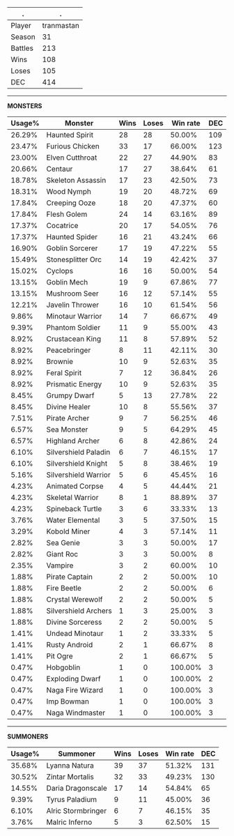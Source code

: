 .|.
|-|-
Player|tranmastan
Season|31
Battles|213
Wins|108
Loses|105
DEC|414

---
**MONSTERS**

Usage%|Monster|Wins|Loses|Win rate|DEC|
-|-|-|-|-|-|
26.29%|Haunted Spirit|28|28|50.00%|109|
23.47%|Furious Chicken|33|17|66.00%|123|
23.00%|Elven Cutthroat|22|27|44.90%|83|
20.66%|Centaur|17|27|38.64%|61|
18.78%|Skeleton Assassin|17|23|42.50%|73|
18.31%|Wood Nymph|19|20|48.72%|69|
17.84%|Creeping Ooze|18|20|47.37%|60|
17.84%|Flesh Golem|24|14|63.16%|89|
17.37%|Cocatrice|20|17|54.05%|76|
17.37%|Haunted Spider|16|21|43.24%|66|
16.90%|Goblin Sorcerer|17|19|47.22%|55|
15.49%|Stonesplitter Orc|14|19|42.42%|37|
15.02%|Cyclops|16|16|50.00%|54|
13.15%|Goblin Mech|19|9|67.86%|77|
13.15%|Mushroom Seer|16|12|57.14%|55|
12.21%|Javelin Thrower|16|10|61.54%|56|
9.86%|Minotaur Warrior|14|7|66.67%|49|
9.39%|Phantom Soldier|11|9|55.00%|43|
8.92%|Crustacean King|11|8|57.89%|52|
8.92%|Peacebringer|8|11|42.11%|30|
8.92%|Brownie|10|9|52.63%|35|
8.92%|Feral Spirit|7|12|36.84%|26|
8.92%|Prismatic Energy|10|9|52.63%|35|
8.45%|Grumpy Dwarf|5|13|27.78%|22|
8.45%|Divine Healer|10|8|55.56%|37|
7.51%|Pirate Archer|9|7|56.25%|46|
6.57%|Sea Monster|9|5|64.29%|45|
6.57%|Highland Archer|6|8|42.86%|24|
6.10%|Silvershield Paladin|6|7|46.15%|17|
6.10%|Silvershield Knight|5|8|38.46%|19|
5.16%|Silvershield Warrior|5|6|45.45%|16|
4.23%|Animated Corpse|4|5|44.44%|21|
4.23%|Skeletal Warrior|8|1|88.89%|37|
4.23%|Spineback Turtle|3|6|33.33%|13|
3.76%|Water Elemental|3|5|37.50%|15|
3.29%|Kobold Miner|4|3|57.14%|11|
2.82%|Sea Genie|3|3|50.00%|17|
2.82%|Giant Roc|3|3|50.00%|8|
2.35%|Vampire|3|2|60.00%|10|
1.88%|Pirate Captain|2|2|50.00%|10|
1.88%|Fire Beetle|2|2|50.00%|6|
1.88%|Crystal Werewolf|2|2|50.00%|5|
1.88%|Silvershield Archers|1|3|25.00%|3|
1.88%|Divine Sorceress|2|2|50.00%|5|
1.41%|Undead Minotaur|1|2|33.33%|5|
1.41%|Rusty Android|2|1|66.67%|8|
1.41%|Pit Ogre|2|1|66.67%|5|
0.47%|Hobgoblin|1|0|100.00%|3|
0.47%|Exploding Dwarf|1|0|100.00%|2|
0.47%|Naga Fire Wizard|1|0|100.00%|3|
0.47%|Imp Bowman|1|0|100.00%|3|
0.47%|Naga Windmaster|1|0|100.00%|3|

---
**SUMMONERS**

Usage%|Summoner|Wins|Loses|Win rate|DEC|
-|-|-|-|-|-|
35.68%|Lyanna Natura|39|37|51.32%|131|
30.52%|Zintar Mortalis|32|33|49.23%|130|
14.55%|Daria Dragonscale|17|14|54.84%|65|
9.39%|Tyrus Paladium|9|11|45.00%|36|
6.10%|Alric Stormbringer|6|7|46.15%|35|
3.76%|Malric Inferno|5|3|62.50%|15|
